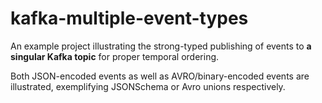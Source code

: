 # kafka-multiple-event-types

An example project illustrating the strong-typed publishing of events to **a singular Kafka topic** for proper temporal ordering.

Both JSON-encoded events as well as AVRO/binary-encoded events are illustrated, exemplifying JSONSchema or Avro unions respectively.